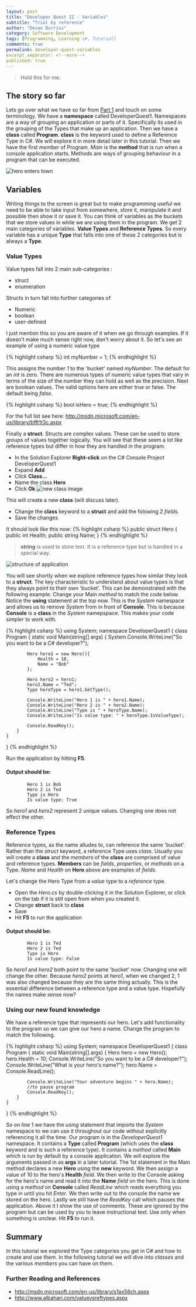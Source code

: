 ```yaml
---
layout: post
title: "Developer Quest II - Variables"
subtitle: "Trial by reference"
author: "Devon Burriss"
category: Software Development
tags: [Programming, Learning c#, Tutorial]
comments: true
permalink: developer-quest-variables
excerpt_separator: <!--more-->
published: true
---
```



> Hold this for me.

## The story so far

Lets go over what we have so far from [Part 1](http://devonburriss.me/developer-quest-getting-started/) and touch on some terminology. We have a **namespace** called DeveloperQuest1. Namespaces are a way of grouping an application or parts of it. Specifically its used in the grouping of the Types that make up an application.
Then we have a **class** called **Program**. **class** is the keyword used to define a Reference Type in C#. We will explore it in more detail later in this tutorial. Then we have the first *member* of Program. *Main* is the **method** that is run when a console application starts. Methods are ways of grouping behaviour in a program that can be executed.

![hero enters town](/img/posts/2014/gfs_36744_2_2.jpg)

<!--more-->

## Variables

Writing things to the screen is great but to make programming useful we need to be able to take input from somewhere, store it, manipulate it and possible then show it or save it.
You can think of variables as the buckets that we store values in while we are using them in the program.
We get 2 main categories of variables. **Value Types** and **Reference Types**. So every variable has a unique **Type** that falls into one of these 2 categories but is always a **Type**.

### Value Types

Value types fall into 2 main sub-categories :

* struct
* enumeration

Structs in turn fall into further categories of

* Numeric
* boolean
* user-defined

I just mention this so you are aware of it when we go through examples. If it doesn't make much sense right now, don't worry about it.
So let's see an example of using a numeric value type

{% highlight csharp %}
int myNumber = 1;
{% endhighlight %}

This assigns the number *1* to the 'bucket' named *myNumber*. The default for an *int* is zero.
There are numerous types of numeric value types that vary in terms of the size of the number they can hold as well as the precision. 
Next are boolean values. The valid options here are either true or false. The default being *false*.

{% highlight csharp %}
bool isHero = true;
{% endhighlight %}

For the full list see here: http://msdn.microsoft.com/en-us/library/bfft1t3c.aspx

Finally a **struct**. Structs are complex values. These can be used to store groups of values together logically. You will see that these seem a lot like reference types but differ in how they are handled in the program.

* In the Solution Explorer **Right-click** on the C# Console Project DeveloperQuest1
* Expand **Add**
* Click **Class...**
* Name the class **Hero**
* Click **Ok**
![new class image](/images/posts/2014/code-change2.jpg)

This will create a new **class** (will discuss later). 

* Change the **class** keyword to a **struct** and add the folowing 2 *fields*.
* Save the changes

It should look like this now:
{% highlight csharp %}
public struct Hero
{
    public int Health;
    public string Name;
}
{% endhighlight %}

> **string** is used to store text. It is a reference type but is handled in a special way.

![structure of application](/img/posts/2014/so-far-1.jpg)

You will see shortly when we explore reference types how similar they look to a **struct**.
The key characteristic to understand about value types is that they always point to their own 'bucket'. 
This can be demonstrated with the following example.
Change your Main *method* to match the code below.
Notice the **using** statement at the top now. This is the *System* namespace and allows us to remove *System* from in front of **Console**. This is because **Console** is a **class** in the *System* namepspace. This makes your code simpler to work with.

{% highlight csharp %}
using System;
namespace DeveloperQuest1
{
    class Program
    {
        static void Main(string[] args)
        {
            System.Console.WriteLine("So you want to be a C# developer?");

            Hero hero1 = new Hero(){
                Health = 10,
                Name = "Bob"
            };

            Hero hero2 = hero1;
            hero2.Name = "Ted";
			Type heroType = hero1.GetType();

            Console.WriteLine("Hero 1 is " + hero1.Name);
            Console.WriteLine("Hero 2 is " + hero2.Name);
            Console.WriteLine("Type is " + heroType.Name);
            Console.WriteLine("Is value type: " + heroType.IsValueType);

            Console.ReadKey();
        }
    }
}
{% endhighlight %}

Run the application by hitting **F5**.

#### Output should be:
			Hero 1 is Bob
			Hero 2 is Ted
			Type is Hero
			Is value type: True
So *hero1* and *hero2* represent 2 unique values. Changing one does not effect the other.

### Reference Types

Reference types, as the name alludes to, can reference the same 'bucket'.
Rather than the *struct* keyword, a reference Type uses *class*. Usually you will create a **class** and the *members* of the **class** are comprised of value and reference types. **Members** can be *fields*, *properties*, or *methods* on a Type. *Name* and *Health* on **Hero** above are examples of *fields*.

Let's change the Hero Type from a *value* type to a *reference* type.

* Open the *Hero.cs* by double-clicking it in the Solution Explorer, or click on the tab if it is still open from when you created it.
* Change **struct** back to **class**
* Save
* Hit **F5** to run the application

#### Output should be:

			Hero 1 is Ted
			Hero 2 is Ted
			Type is Hero
			Is value type: False
So *hero1* and *hero2* both point to the same 'bucket' now. Changing one will change the other. Because *hero2* points at *hero1*, when we changed 2, 1 was also changed because they are the same thing actually. This is the essential difference between a reference type and a value type. Hopefully the names make sense now?

### Using our new found knowledge

We have a reference type that represents our hero. Let's add functionality to the program so we can give our hero a name.
Change the program to match the following.

{% highlight csharp %}
using System;
namespace DeveloperQuest1
{
    class Program
    {
        static void Main(string[] args)
        {
            Hero hero = new Hero();
            hero.Health = 10;
            Console.WriteLine("So you want to be a C# developer?");
            Console.WriteLine("What is your hero's name?");
            hero.Name = Console.ReadLine();

            Console.WriteLine("Your adventure begins " + hero.Name);
			//to pause program
            Console.ReadKey();
        }
    }
}
{% endhighlight %}

So on line 1 we have the *using* statement that imports the *System* namespace to we can use it throughout our code without explicitly referencing it all the time.
Our program is in the *DeveloperQuest1* namespace.
It contains a **Type** called **Program** (which uses the **class** keyword and is such a reference type).
It contains a *method* called **Main** which is run by default by a console application. We will explore the arguments passed in as **args** in a later tutorial.
The 1st statement in the Main method declares a new **Hero** using the **new** keyword. 
We then assign a value of 10 to the hero's **Health** *field*.
We then write to the Console asking for the hero's name and read it into the **Name** *field* on the hero. This is done using a *method* on **Console** called *ReadLine* which reads everything you type in until you hit *Enter*.
We then write out to the console the name we stored on the hero.
Lastly we still have the *ReadKey* call which pauses the application. Above it I show the use of comments. These are ignored by the program but can be used by you to leave instructional text. Use only when something is unclear.
Hit **F5** to run it.

## Summary

In this tutorial we explored the Type categories you get in C# and how to create and use them. In the following tutorial we will dive into *classes* and the various *members* you can have on them.

### Further Reading and References

* http://msdn.microsoft.com/en-us/library/s1ax56ch.aspx
* http://www.albahari.com/valuevsreftypes.aspx